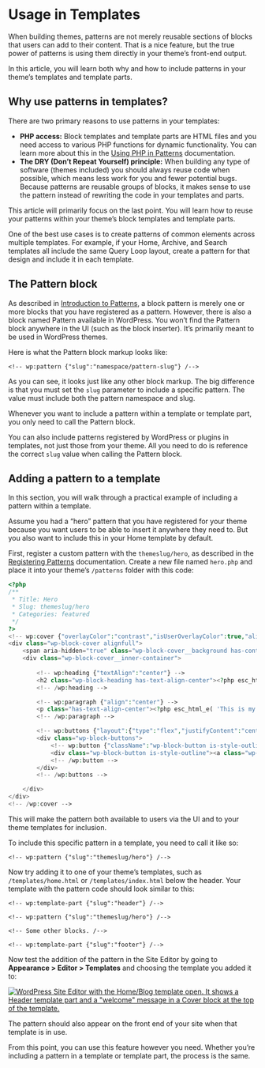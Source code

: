 # Usage in Templates

When building themes, patterns are not merely reusable sections of blocks that users can add to their content. That is a nice feature, but the true power of patterns is using them directly in your theme’s front-end output.

In this article, you will learn both why and how to include patterns in your theme’s templates and template parts.

## Why use patterns in templates?

There are two primary reasons to use patterns in your templates:

*   **PHP access:** Block templates and template parts are HTML files and you need access to various PHP functions for dynamic functionality. You can learn more about this in the [Using PHP in Patterns](https://developer.wordpress.org/themes/patterns/using-php-in-patterns/) documentation.
*   **The DRY (Don’t Repeat Yourself) principle:** When building any type of software (themes included) you should always reuse code when possible, which means less work for you and fewer potential bugs. Because patterns are reusable groups of blocks, it makes sense to use the pattern instead of rewriting the code in your templates and parts.

This article will primarily focus on the last point. You will learn how to reuse your patterns within your theme’s block templates and template parts.

One of the best use cases is to create patterns of common elements across multiple templates. For example, if your Home, Archive, and Search templates all include the same Query Loop layout, create a pattern for that design and include it in each template.

## The Pattern block

As described in [Introduction to Patterns](https://developer.wordpress.org/themes/patterns/introduction-to-patterns/), a block pattern is merely one or more blocks that you have registered as a pattern. However, there is also a block named Pattern available in WordPress. You won’t find the Pattern block anywhere in the UI (such as the block inserter). It’s primarily meant to be used in WordPress themes.

Here is what the Pattern block markup looks like:

```markup
<!-- wp:pattern {"slug":"namespace/pattern-slug"} /-->
```

As you can see, it looks just like any other block markup. The big difference is that you must set the `slug` parameter to include a specific pattern. The value must include both the pattern namespace and slug.

Whenever you want to include a pattern within a template or template part, you only need to call the Pattern block.

You can also include patterns registered by WordPress or plugins in templates, not just those from your theme. All you need to do is reference the correct `slug` value when calling the Pattern block.

## Adding a pattern to a template

In this section, you will walk through a practical example of including a pattern within a template.

Assume you had a “hero” pattern that you have registered for your theme because you want users to be able to insert it anywhere they need to. But you also want to include this in your Home template by default.

First, register a custom pattern with the `themeslug/hero`, as described in the [Registering Patterns](https://developer.wordpress.org/themes/patterns/registering-patterns/) documentation. Create a new file named `hero.php` and place it into your theme’s `/patterns` folder with this code:

```php
<?php
/**
 * Title: Hero
 * Slug: themeslug/hero
 * Categories: featured
 */
?>
<!-- wp:cover {"overlayColor":"contrast","isUserOverlayColor":true,"align":"full"} -->
<div class="wp-block-cover alignfull">
	<span aria-hidden="true" class="wp-block-cover__background has-contrast-background-color has-background-dim-100 has-background-dim"></span>
	<div class="wp-block-cover__inner-container">
		
		<!-- wp:heading {"textAlign":"center"} -->
		<h2 class="wp-block-heading has-text-align-center"><?php esc_html_e( 'Welcome to My Site', 'themeslug' ); ?></h2>
		<!-- /wp:heading -->

		<!-- wp:paragraph {"align":"center"} -->
		<p class="has-text-align-center"><?php esc_html_e( 'This is my little home away from home.', 'themeslug' ); ?></p>
		<!-- /wp:paragraph -->

		<!-- wp:buttons {"layout":{"type":"flex","justifyContent":"center"}} -->
		<div class="wp-block-buttons">
			<!-- wp:button {"className":"wp-block-button is-style-outline"} -->
			<div class="wp-block-button is-style-outline"><a class="wp-block-button__link wp-element-button"><?php esc_html_e( 'Button A', 'themeslug' ); ?></a></div>
			<!-- /wp:button -->
		</div>
		<!-- /wp:buttons -->

	</div>
</div>
<!-- /wp:cover -->
```

This will make the pattern both available to users via the UI and to your theme templates for inclusion.

To include this specific pattern in a template, you need to call it like so:

```markup
<!-- wp:pattern {"slug":"themeslug/hero"} /-->
```

Now try adding it to one of your theme’s templates, such as `/templates/home.html` or `/templates/index.html` below the header. Your template with the pattern code should look similar to this:

```markup
<!-- wp:template-part {"slug":"header"} /-->

<!-- wp:pattern {"slug":"themeslug/hero"} /-->

<!-- Some other blocks. /-->

<!-- wp:template-part {"slug":"footer"} /-->
```

Now test the addition of the pattern in the Site Editor by going to **Appearance > Editor > Templates** and choosing the template you added it to:

[![WordPress Site Editor with the Home/Blog template open. It shows a Header template part and a "welcome" message in a Cover block at the top of the template.](https://i0.wp.com/developer.wordpress.org/files/2024/04/template-home-pattern.webp?resize=2048%2C1061&ssl=1)](https://i0.wp.com/developer.wordpress.org/files/2024/04/template-home-pattern.webp?ssl=1)

The pattern should also appear on the front end of your site when that template is in use.

From this point, you can use this feature however you need. Whether you’re including a pattern in a template or template part, the process is the same.